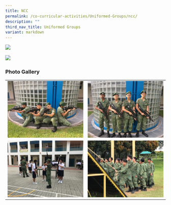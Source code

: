 ```yaml
---
title: NCC
permalink: /co-curricular-activities/Uniformed-Groups/ncc/
description: ""
third_nav_title: Uniformed Groups
variant: markdown
---
```

![](/images/ncc1.png)



![](/images/ncc4.png)

### Photo Gallery

<table>
<tbody>
  <tr>
    <td><img src="/images/ncc5.jpeg"></td>
    <td><img src="/images/ncc6.jpeg"></td>
  </tr>
  <tr>
    <td><img src="/images/ncc7.jpeg"></td>
    <td><img src="/images/ncc8.jpeg"></td>
  </tr>
</tbody>
</table>
